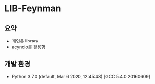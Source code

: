 # LIB-Feynman

## 요약
- 개인용 library
- acyncio를 활용함

## 개발 환경
- Python 3.7.0 (default, Mar  6 2020, 12:45:48) [GCC 5.4.0 20160609]

